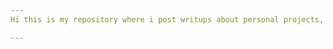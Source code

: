 ```yaml
---
Hi this is my repository where i post writups about personal projects, competitions, and blog posts.

---
```

